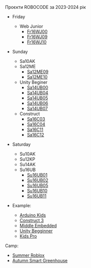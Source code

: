 Проєкти ROBOCODE за 2023-2024 рік

- Friday
  - Web Junior
    - [Fr16WJ00](Fr/Fr16WJ/Fr16WJ00)
    - [Fr16WJ09](Fr/Fr16WJ/Fr16WJ09)
    - [Fr16WJ10](Fr/Fr16WJ/Fr16WJ10)
- Sunday
  - Sa10AK
  - Sa12ME
    - [Sa12ME09](Sa/Sa12ME/Sa12ME09)
    - [Sa12ME10](Sa/Sa12ME/Sa12ME10) 
  - Unity Beginer
    - [Sa14UB00](Sa/Sa14UB/Sa14UB00)
    - [Sa14UB04](Sa/Sa14UB/Sa14UB04)
    - [Sa14UB05](Sa/Sa14UB/Sa14UB05)
    - [Sa14UB06](Sa/Sa14UB/Sa14UB06)
    - [Sa14UB07](Sa/Sa14UB/Sa14UB07)
  - Construct
    - [Sa16C03](Sa/Sa16C/Sa16C03)
    - [Sa16C04](Sa/Sa16C/Sa16C04)
    <!-- - [Sa16C09](Sa/Sa16C/Sa16C09) -->
    - [Sa16C11](Sa/Sa16C/Sa16C11)
    - [Sa16C12](Sa/Sa16C/Sa16C12)
- Saturday
  - Su10AK
  - Su12KP
  - Su14AK
  - Su16UB
    <!-- - [Su16UB00](Su/Su16UB/Su16UB00) -->
    - [Su16UB01](Su/Su16UB/Su16UB01)
    - [Su16UB02](Su/Su16UB/Su16UB02)
    - [Su16UB05](Su/Su16UB/Su16UB05)
    - [Su16UB10](Su/Su16UB/Su16UB10)
    - [Su16UB11](Su/Su16UB/Su16UB11)
    <!-- - [Su16UB12](Su/Su16UB/Su16UB12) -->

- Example:
  - [Arduino Kids](all/AK)
  - [Construct 3](all/C)
  - [Middle Embedded](all/ME)
  - [Unity Begginner](all/UB)
  - [Kids Pro](all/KP)
 
Camp:
  - [Summer Roblox](Camp/CampSummerRoblox)
  - [Autumn Smart Greenhouse](Camp/CampAutumnSmartGreenhouse)
